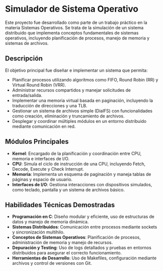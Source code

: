 # Simulador de Sistema Operativo

Este proyecto fue desarrollado como parte de un trabajo práctico en la materia Sistemas Operativos. Se trata de la simulación de un sistema distribuido que implementa conceptos fundamentales de sistemas operativos, incluyendo planificación de procesos, manejo de memoria y sistemas de archivos.

## Descripción

El objetivo principal fue diseñar e implementar un sistema que permita:

- Planificar procesos utilizando algoritmos como FIFO, Round Robin (RR) y Virtual Round Robin (VRR).
- Administrar recursos compartidos y manejar solicitudes de entrada/salida.
- Implementar una memoria virtual basada en paginación, incluyendo la traducción de direcciones y una TLB.
- Gestionar un sistema de archivos simple (DialFS) con funcionalidades como creación, eliminación y truncamiento de archivos.
- Desplegar y coordinar múltiples módulos en un entorno distribuido mediante comunicación en red.

## Módulos Principales

- **Kernel**: Encargado de la planificación y coordinación entre CPU, memoria e interfaces de I/O.
- **CPU**: Simula el ciclo de instrucción de una CPU, incluyendo Fetch, Decode, Execute y Check Interrupt.
- **Memoria**: Implementa un esquema de paginación y maneja tablas de páginas y espacio de usuario.
- **Interfaces de I/O**: Gestiona interacciones con dispositivos simulados, como teclado, pantalla y un sistema de archivos básico.

## Habilidades Técnicas Demostradas

- **Programación en C**: Diseño modular y eficiente, uso de estructuras de datos y manejo de memoria dinámica.
- **Sistemas Distribuidos**: Comunicación entre procesos mediante sockets y sincronización multihilo.
- **Conceptos de Sistemas Operativos**: Planificación de procesos, administración de memoria y manejo de recursos.
- **Depuración y Testing**: Uso de logs detallados y pruebas en entornos distribuidos para asegurar el correcto funcionamiento.
- **Herramientas de Desarrollo**: Uso de Makefiles, configuración mediante archivos y control de versiones con Git.
